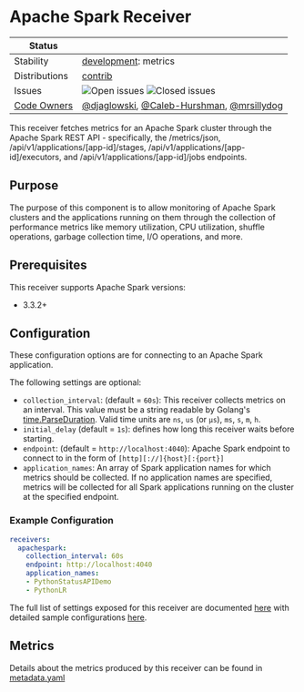 # Apache Spark Receiver

<!-- status autogenerated section -->
| Status        |           |
| ------------- |-----------|
| Stability     | [development]: metrics   |
| Distributions | [contrib] |
| Issues        | ![Open issues](https://img.shields.io/github/issues-search/open-telemetry/opentelemetry-collector-contrib?query=is%3Aissue%20is%3Aopen%20label%3Areceiver%2Fapachespark%20&label=open&color=orange&logo=opentelemetry) ![Closed issues](https://img.shields.io/github/issues-search/open-telemetry/opentelemetry-collector-contrib?query=is%3Aissue%20is%3Aclosed%20label%3Areceiver%2Fapachespark%20&label=closed&color=blue&logo=opentelemetry) |
| [Code Owners](https://github.com/open-telemetry/opentelemetry-collector-contrib/blob/main/CONTRIBUTING.md#becoming-a-code-owner)    | [@djaglowski](https://www.github.com/djaglowski), [@Caleb-Hurshman](https://www.github.com/Caleb-Hurshman), [@mrsillydog](https://www.github.com/mrsillydog) |

[development]: https://github.com/open-telemetry/opentelemetry-collector#development
[contrib]: https://github.com/open-telemetry/opentelemetry-collector-releases/tree/main/distributions/otelcol-contrib
<!-- end autogenerated section -->

This receiver fetches metrics for an Apache Spark cluster through the Apache Spark REST API - specifically, the /metrics/json, /api/v1/applications/[app-id]/stages, /api/v1/applications/[app-id]/executors, and /api/v1/applications/[app-id]/jobs endpoints.

## Purpose

The purpose of this component is to allow monitoring of Apache Spark clusters and the applications running on them through the collection of performance metrics like memory utilization, CPU utilization, shuffle operations, garbage collection time, I/O operations, and more.

## Prerequisites

This receiver supports Apache Spark versions:

- 3.3.2+

## Configuration

These configuration options are for connecting to an Apache Spark application.

The following settings are optional:

- `collection_interval`: (default = `60s`): This receiver collects metrics on an interval. This value must be a string readable by Golang's [time.ParseDuration](https://pkg.go.dev/time#ParseDuration). Valid time units are `ns`, `us` (or `µs`), `ms`, `s`, `m`, `h`.
- `initial_delay` (default = `1s`): defines how long this receiver waits before starting.
- `endpoint`: (default = `http://localhost:4040`): Apache Spark endpoint to connect to in the form of `[http][://]{host}[:{port}]`
- `application_names`: An array of Spark application names for which metrics should be collected. If no application names are specified, metrics will be collected for all Spark applications running on the cluster at the specified endpoint.

### Example Configuration

```yaml
receivers:
  apachespark:
    collection_interval: 60s
    endpoint: http://localhost:4040
    application_names:
    - PythonStatusAPIDemo
    - PythonLR
```

The full list of settings exposed for this receiver are documented [here](./config.go) with detailed sample configurations [here](./testdata/config.yaml).

## Metrics

Details about the metrics produced by this receiver can be found in [metadata.yaml](./metadata.yaml)
